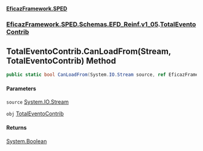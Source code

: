 #### [EficazFramework.SPED](EficazFrameworkSPED.md 'EficazFramework SPED')
### [EficazFramework.SPED.Schemas.EFD_Reinf.v1_05](EficazFramework.SPED.Schemas.EFD_Reinf.v1_05.md 'EficazFramework.SPED.Schemas.EFD_Reinf.v1_05').[TotalEventoContrib](EficazFramework.SPED.Schemas.EFD_Reinf.v1_05/TotalEventoContrib.md 'EficazFramework.SPED.Schemas.EFD_Reinf.v1_05.TotalEventoContrib')

## TotalEventoContrib.CanLoadFrom(Stream, TotalEventoContrib) Method

```csharp
public static bool CanLoadFrom(System.IO.Stream source, ref EficazFramework.SPED.Schemas.EFD_Reinf.v1_05.TotalEventoContrib obj);
```
#### Parameters

<a name='EficazFramework.SPED.Schemas.EFD_Reinf.v1_05.TotalEventoContrib.CanLoadFrom(System.IO.Stream,EficazFramework.SPED.Schemas.EFD_Reinf.v1_05.TotalEventoContrib).source'></a>

`source` [System.IO.Stream](https://docs.microsoft.com/en-us/dotnet/api/System.IO.Stream 'System.IO.Stream')

<a name='EficazFramework.SPED.Schemas.EFD_Reinf.v1_05.TotalEventoContrib.CanLoadFrom(System.IO.Stream,EficazFramework.SPED.Schemas.EFD_Reinf.v1_05.TotalEventoContrib).obj'></a>

`obj` [TotalEventoContrib](EficazFramework.SPED.Schemas.EFD_Reinf.v1_05/TotalEventoContrib.md 'EficazFramework.SPED.Schemas.EFD_Reinf.v1_05.TotalEventoContrib')

#### Returns
[System.Boolean](https://docs.microsoft.com/en-us/dotnet/api/System.Boolean 'System.Boolean')